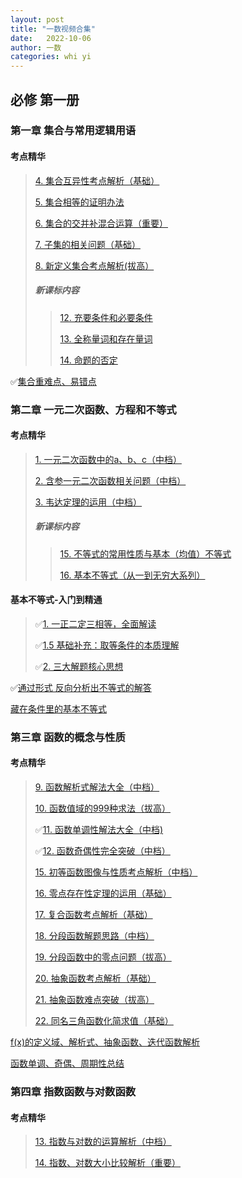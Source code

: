 ```yaml
---
layout: post
title: "一数视频合集"
date:   2022-10-06
author: 一数
categories: whi yi
---
```


## 必修 第一册

### 第一章 集合与常用逻辑用语

#### 考点精华

> [4. 集合互异性考点解析（基础）](https://b23.tv/BV1U4411k7Xj)
>
> [5. 集合相等的证明办法](https://b23.tv/BV184411C7QQ)
>
> [6. 集合的交并补混合运算（重要）](https://b23.tv/BV1QJ411w7zB)
>
> [7. 子集的相关问题（基础）](https://b23.tv/BV1GJ411A72q)
>
> [8. 新定义集合考点解析(拔高）](https://b23.tv/BV1yJ411M7RR)
> 
> ##### 新课标内容
>> [12. 充要条件和必要条件](https://b23.tv/BV1qt411c7gx)
>>
>> [13. 全称量词和存在量词](https://b23.tv/BV1Gt411w7FZ)
>>
>> [14. 命题的否定](https://b23.tv/BV1xt411F7Np)

✅[集合重难点、易错点](https://b23.tv/BV1ae4y1C7PA)

### 第二章 一元二次函数、方程和不等式

#### 考点精华

> [1. 一元二次函数中的a、b、c（中档）](https://b23.tv/BV1T441127ig)
>
> [2. 含参一元二次函数相关问题（中档）](https://b23.tv/BV1w4411y7ep)
>
> [3. 韦达定理的运用（中档）](https://b23.tv/BV1o4411y7FT)
> 
> ##### 新课标内容
>> [15. 不等式的常用性质与基本（均值）不等式](https://b23.tv/BV1Wt411u7je) 
>>
>> [16. 基本不等式（从一到无穷大系列）](https://b23.tv/BV1Qt411u7eL)

#### 基本不等式-入门到精通
 
> ✅[1. 一正二定三相等，全面解读](https://b23.tv/VM7dcqr)
>
> ✅[1.5 基础补充：取等条件的本质理解](https://b23.tv/ewLbrAB)
> 
> ✅[2. 三大解题核心思想](https://b23.tv/IBgjbp0)

✅[通过形式 反向分析出不等式的解答](https://b23.tv/BV1Qf4y1D7Ua)

[藏在条件里的基本不等式](https://b23.tv/BV1bq4y1q76W)

### 第三章 函数的概念与性质

#### 考点精华

> [9. 函数解析式解法大全（中档）](https://b23.tv/BV18J411T7vo)
>
> [10. 函数值域的999种求法（拔高）](https://b23.tv/BV1gE411R718)
>
> ✅[11. 函数单调性解法大全（中档)](https://b23.tv/BV1rE411X7Ej)
>
> ✅[12. 函数奇偶性完全突破（中档）](https://b23.tv/BV1HE41197qU)
>
> [15. 初等函数图像与性质考点解析（中档）](https://b23.tv/BV1AE411k7mK)
>
> [16. 零点存在性定理的运用（基础）](https://b23.tv/BV12E411y769)
>
> [17. 复合函数考点解析（基础）](https://b23.tv/BV12E411a7mm)
>
> [18. 分段函数解题思路（中档）](https://b23.tv/BV1uE411Y7zp)
>
> [19. 分段函数中的零点问题（拔高）](https://b23.tv/BV1dE411i7DX)
>
> [20. 抽象函数考点解析（基础）](https://b23.tv/BV1jJ41147Cb)
>
> [21. 抽象函数难点突破（拔高）](https://b23.tv/BV1bJ411474R)
>
> [22. 同名三角函数化简求值（基础）](https://b23.tv/BV1sJ41147qB)


[f(x)的定义域、解析式、抽象函数、迭代函数解析](https://b23.tv/BV1TT4y1w7Vh)

[函数单调、奇偶、周期性总结](https://b23.tv/BV1SK411G72L)

### 第四章 指数函数与对数函数

#### 考点精华

> [13. 指数与对数的运算解析（中档）](https://b23.tv/BV1zE411Z7ZJ)
>
> [14. 指数、对数大小比较解析（重要）](https://b23.tv/BV16E411C7iw)
